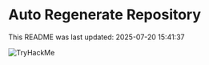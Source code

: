 # Auto Regenerate Repository

This README was last updated: 2025-07-20 15:41:37

 ![TryHackMe](https://tryhackme.com/badge/533634)